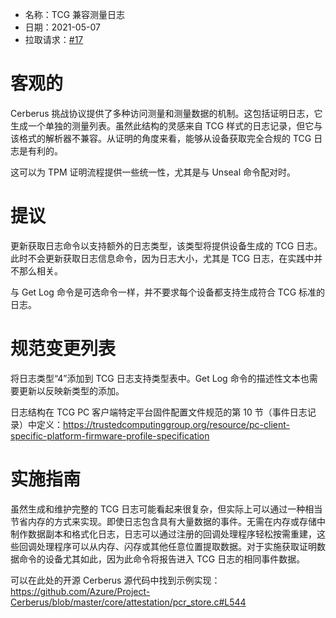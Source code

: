 * 名称：TCG 兼容测量日志
* 日期：2021-05-07
* 拉取请求：[#17](https://github.com/opencomputeproject/Security/pull/17)

# 客观的

Cerberus 挑战协议提供了多种访问测量和测量数据的机制。这包括证明日志，它生成一个单独的测量列表。虽然此结构的灵感来自 TCG 样式的日志记录，但它与该格式的解析器不兼容。从证明的角度来看，能够从设备获取完全合规的 TCG 日志是有利的。

这可以为 TPM 证明流程提供一些统一性，尤其是与 Unseal 命令配对时。

# 提议

更新获取日志命令以支持额外的日志类型，该类型将提供设备生成的 TCG 日志。此时不会更新获取日志信息命令，因为日志大小，尤其是 TCG 日志，在实践中并不那么相关。

与 Get Log 命令是可选命令一样，并不要求每个设备都支持生成符合 TCG 标准的日志。

# 规范变更列表

将日志类型“4”添加到 TCG 日志支持类型表中。Get Log 命令的描述性文本也需要更新以反映新类型的添加。

日志结构在 TCG PC 客户端特定平台固件配置文件规范的第 10 节（事件日志记录）中定义：https://trustedcomputinggroup.org/resource/pc-client-specific-platform-firmware-profile-specification

# 实施指南

虽然生成和维护完整的 TCG 日志可能看起来很复杂，但实际上可以通过一种相当节省内存的方式来实现。即使日志包含具有大量数据的事件。无需在内存或存储中制作数据副本和格式化日志，日志可以通过注册的回调处理程序轻松按需重建，这些回调处理程序可以从内存、闪存或其他任意位置提取数据。对于实施获取证明数据命令的设备尤其如此，因为此命令将报告进入 TCG 日志的相同事件数据。

可以在此处的开源 Cerberus 源代码中找到示例实现：https://github.com/Azure/Project-Cerberus/blob/master/core/attestation/pcr_store.c#L544
